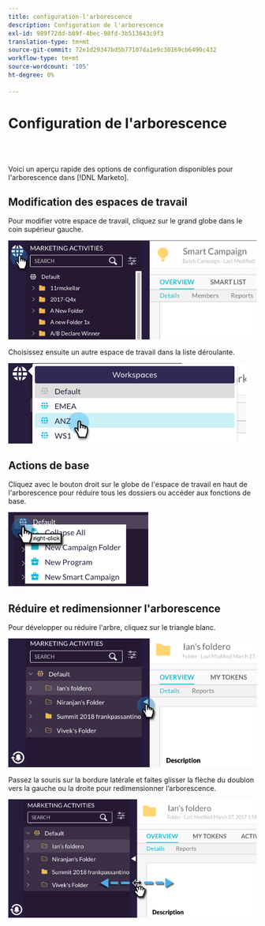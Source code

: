 ```yaml
---
title: configuration-l'arborescence
description: Configuration de l'arborescence
exl-id: 989f72dd-b89f-4bec-98fd-3b513643c9f3
translation-type: tm+mt
source-git-commit: 72e1d29347bd5b77107da1e9c30169cb6490c432
workflow-type: tm+mt
source-wordcount: '105'
ht-degree: 0%

---
```


# Configuration de l&#39;arborescence

<br> 

Voici un aperçu rapide des options de configuration disponibles pour l&#39;arborescence dans [!DNL Marketo].

## Modification des espaces de travail

Pour modifier votre espace de travail, cliquez sur le grand globe dans le coin supérieur gauche.

![Image un](/help/sky/assets/tree/configuring-the-tree/configuring-the-tree-1.png)

Choisissez ensuite un autre espace de travail dans la liste déroulante.

![Image 2](/help/sky/assets/tree/configuring-the-tree/configuring-the-tree-2.png)

## Actions de base

Cliquez avec le bouton droit sur le globe de l&#39;espace de travail en haut de l&#39;arborescence pour réduire tous les dossiers ou accéder aux fonctions de base.

![Image trois](/help/sky/assets/tree/configuring-the-tree/configuring-the-tree-3.png)

## Réduire et redimensionner l&#39;arborescence

Pour développer ou réduire l&#39;arbre, cliquez sur le triangle blanc.

![Image 4](/help/sky/assets/tree/configuring-the-tree/configuring-the-tree-4.png)

Passez la souris sur la bordure latérale et faites glisser la flèche du doublon vers la gauche ou la droite pour redimensionner l’arborescence.

![Image 5](/help/sky/assets/tree/configuring-the-tree/configuring-the-tree-5.png)
